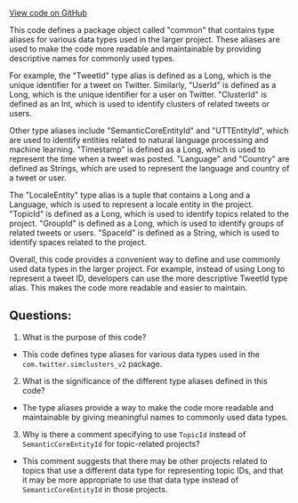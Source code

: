 [View code on GitHub](https://github.com/misbahsy/the-algorithm/src/scala/com/twitter/simclusters_v2/common/package.scala)

This code defines a package object called "common" that contains type aliases for various data types used in the larger project. These aliases are used to make the code more readable and maintainable by providing descriptive names for commonly used types.

For example, the "TweetId" type alias is defined as a Long, which is the unique identifier for a tweet on Twitter. Similarly, "UserId" is defined as a Long, which is the unique identifier for a user on Twitter. "ClusterId" is defined as an Int, which is used to identify clusters of related tweets or users.

Other type aliases include "SemanticCoreEntityId" and "UTTEntityId", which are used to identify entities related to natural language processing and machine learning. "Timestamp" is defined as a Long, which is used to represent the time when a tweet was posted. "Language" and "Country" are defined as Strings, which are used to represent the language and country of a tweet or user.

The "LocaleEntity" type alias is a tuple that contains a Long and a Language, which is used to represent a locale entity in the project. "TopicId" is defined as a Long, which is used to identify topics related to the project. "GroupId" is defined as a Long, which is used to identify groups of related tweets or users. "SpaceId" is defined as a String, which is used to identify spaces related to the project.

Overall, this code provides a convenient way to define and use commonly used data types in the larger project. For example, instead of using Long to represent a tweet ID, developers can use the more descriptive TweetId type alias. This makes the code more readable and easier to maintain.
## Questions: 
 1. What is the purpose of this code?
- This code defines type aliases for various data types used in the `com.twitter.simclusters_v2` package.

2. What is the significance of the different type aliases defined in this code?
- The type aliases provide a way to make the code more readable and maintainable by giving meaningful names to commonly used data types.

3. Why is there a comment specifying to use `TopicId` instead of `SemanticCoreEntityId` for topic-related projects?
- This comment suggests that there may be other projects related to topics that use a different data type for representing topic IDs, and that it may be more appropriate to use that data type instead of `SemanticCoreEntityId` in those projects.